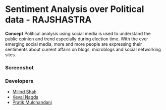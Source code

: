 # Sentiment Analysis over Political data - RAJSHASTRA
**Concept** Political analysis using social media is used to understand the public opinion and trend especially during election time. With the ever emerging social media, more and more people are expressing their sentiments about current affairs on blogs, microblogs and social networking sites.
### Screenshot

### Developers
- [Milind Shah](https://github.com/mlndshh)
- [Keval Nagda](https://github.com/pumpkinman008)
- [Pratik Mulchandani](https://github.com/prtk1910)

